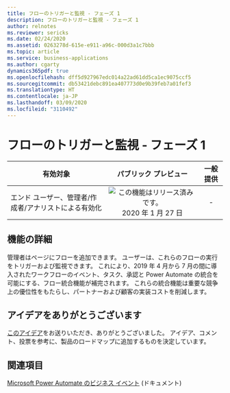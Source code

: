 ```yaml
---
title: フローのトリガーと監視 - フェーズ 1
description: フローのトリガーと監視 - フェーズ 1
author: relnotes
ms.reviewer: sericks
ms.date: 02/24/2020
ms.assetid: 0263278d-615e-e911-a96c-000d3a1c7bbb
ms.topic: article
ms.service: business-applications
ms.author: cgarty
dynamics365pdf: true
ms.openlocfilehash: dff5d927967edc014a22ad61dd5ca1ec9075ccf5
ms.sourcegitcommit: db53421debc891ea407773d0e9b39feb7a01fef3
ms.translationtype: HT
ms.contentlocale: ja-JP
ms.lasthandoff: 03/09/2020
ms.locfileid: "3110492"
---
```

# <a name="trigger-and-monitor-a-flow---phase-1"></a>フローのトリガーと監視 - フェーズ 1


| 有効対象    |  パブリック プレビュー | 一般提供 | 
| ---------- | :----------: |:----------: |
|エンド ユーザー、管理者/作成者/アナリストによる有効化|![この機能はリリース済みです。](/dynamics365-release-plan/media/green-checkmark.png "この機能はリリース済みです。") 2020 年 1 月 27 日| -|






## <a name="feature-details"></a>機能の詳細
<!--feature detail start -->
管理者はページにフローを追加できます。 ユーザーは、これらのフローの実行をトリガーおよび監視できます。 これにより、2019 年 4 月から 7 月の間に導入されたワークフローのイベント、タスク、承認と Power Automate の統合を可能にする、フロー統合機能が補完されます。 これらの統合機能は重要な競争上の優位性をもたらし、パートナーおよび顧客の実装コストを削減します。
<!--feature detail end -->









## <a name="thank-you-for-your-idea"></a>アイデアをありがとうございます
[このアイデア](https://experience.dynamics.com/ideas/idea/?ideaid=f5515021-64ba-e711-80c0-00155d7cd0b4)をお送りいただき、ありがとうございました。 アイデア、コメント、投票を参考に、製品のロードマップに追加するものを決定しています。

## <a name="see-also"></a>関連項目

[Microsoft Power Automate のビジネス イベント](https://docs.microsoft.com/dynamics365/fin-ops-core/dev-itpro/business-events/business-events-flow) (ドキュメント)

